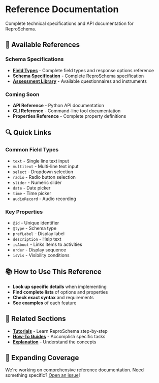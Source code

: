 # Reference Documentation

Complete technical specifications and API documentation for ReproSchema.

## 📖 Available References

### Schema Specifications
- **[Field Types](field-types.md)** - Complete field types and response options reference
- **[Schema Specification](../schema/schema.md)** - Complete ReproSchema specification
- **[Assessment Library](../library.md)** - Available questionnaires and instruments

### Coming Soon
- **API Reference** - Python API documentation
- **CLI Reference** - Command-line tool documentation
- **Properties Reference** - Complete property definitions

## 🔍 Quick Links

### Common Field Types
- `text` - Single line text input
- `multitext` - Multi-line text input
- `select` - Dropdown selection
- `radio` - Radio button selection
- `slider` - Numeric slider
- `date` - Date picker
- `time` - Time picker
- `audioRecord` - Audio recording

### Key Properties
- `@id` - Unique identifier
- `@type` - Schema type
- `prefLabel` - Display label
- `description` - Help text
- `isAbout` - Links items to activities
- `order` - Display sequence
- `isVis` - Visibility conditions

## 📚 How to Use This Reference

- **Look up specific details** when implementing
- **Find complete lists** of options and properties
- **Check exact syntax** and requirements
- **See examples** of each feature

## 🔗 Related Sections

- **[Tutorials](../tutorials/index.md)** - Learn ReproSchema step-by-step
- **[How-To Guides](../how-to/index.md)** - Accomplish specific tasks
- **[Explanation](../explanation/index.md)** - Understand the concepts

## 🚧 Expanding Coverage

We're working on comprehensive reference documentation. Need something specific? [Open an issue](https://github.com/ReproNim/reproschema/issues)!